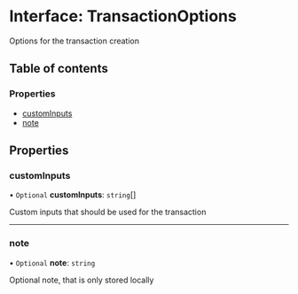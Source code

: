 # Interface: TransactionOptions

Options for the transaction creation

## Table of contents

### Properties

- [customInputs](TransactionOptions.md#custominputs)
- [note](TransactionOptions.md#note)

## Properties

### customInputs

• `Optional` **customInputs**: `string`[]

Custom inputs that should be used for the transaction

___

### note

• `Optional` **note**: `string`

Optional note, that is only stored locally

